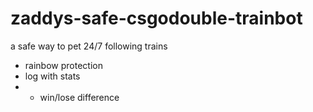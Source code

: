 # zaddys-safe-csgodouble-trainbot
a safe way to pet 24/7 following trains

+ rainbow protection
+ log with stats
+ + win/lose difference
